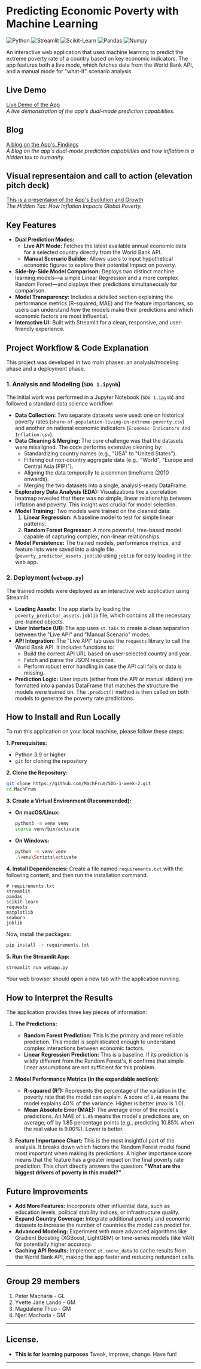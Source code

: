 # Predicting Economic Poverty with Machine Learning

![Python](https://img.shields.io/badge/Python-3.11%2B-blue.svg)
![Streamlit](https://img.shields.io/badge/Streamlit-1.25%2B-red.svg)
![Scikit-Learn](https://img.shields.io/badge/Scikit--Learn-1.6.1%2B-orange.svg)
![Pandas](https://img.shields.io/badge/Pandas-2.0%2B-green.svg)
![Numpy](https://img.shields.io/badge/Numpy-1.23.5%2B-purple.svg)

An interactive web application that uses machine learning to predict the extreme poverty rate of a country based on key economic indicators. The app features both a live mode, which fetches data from the World Bank API, and a manual mode for "what-if" scenario analysis.

## Live Demo

[Live Demo of the App](https://sdg-1-week-2-mous5x6bgcjskr8rhreiik.streamlit.app/)  
*A live demonstration of the app's dual-mode prediction capabilities.*

## Blog

[A blog on the App's_Findings](https://machfrum.github.io/SDG-1-week-2/)  
*A blog on the app's dual-mode prediction capabilities and how inflation is a hidden tax to humanity.*

## Visual representaion and call to action (elevation pitch deck)

[This is a presentaion of the App's Evolution and Growth](https://gamma.app/docs/The-Hidden-Tax-How-Inflation-Impacts-Global-Poverty-nhc0xjd0ryyfzk1)  
*The Hidden Tax: How Inflation Impacts Global Poverty.*

## Key Features

- **Dual Prediction Modes:**
  - **Live API Mode:** Fetches the latest available annual economic data for a selected country directly from the World Bank API.
  - **Manual Scenario Builder:** Allows users to input hypothetical economic figures to explore their potential impact on poverty.
- **Side-by-Side Model Comparison:** Deploys two distinct machine learning models—a simple Linear Regression and a more complex Random Forest—and displays their predictions simultaneously for comparison.
- **Model Transparency:** Includes a detailed section explaining the performance metrics (R-squared, MAE) and the feature importances, so users can understand *how* the models make their predictions and which economic factors are most influential.
- **Interactive UI:** Built with Streamlit for a clean, responsive, and user-friendly experience.

## Project Workflow & Code Explanation

This project was developed in two main phases: an analysis/modeling phase and a deployment phase.

### 1. Analysis and Modeling (`SDG 1.ipynb`)

The initial work was performed in a Jupyter Notebook (`SDG 1.ipynb`) and followed a standard data science workflow:

- **Data Collection:** Two separate datasets were used: one on historical poverty rates (`share-of-population-living-in-extreme-poverty.csv`) and another on national economic indicators (`Economic Indicators And Inflation.csv`).
- **Data Cleaning & Merging:** The core challenge was that the datasets were misaligned. The code performs extensive cleaning by:
    - Standardizing country names (e.g., "USA" to "United States").
    - Filtering out non-country aggregate data (e.g., "World", "Europe and Central Asia (PIP)").
    - Aligning the data temporally to a common timeframe (2010 onwards).
    - Merging the two datasets into a single, analysis-ready DataFrame.
- **Exploratory Data Analysis (EDA):** Visualizations like a correlation heatmap revealed that there was no simple, linear relationship between inflation and poverty. This insight was crucial for model selection.
- **Model Training:** Two models were trained on the cleaned data:
    1.  **Linear Regression:** A baseline model to test for simple linear patterns.
    2.  **Random Forest Regressor:** A more powerful, tree-based model capable of capturing complex, non-linear relationships.
- **Model Persistence:** The trained models, performance metrics, and feature lists were saved into a single file (`poverty_predictor_assets.joblib`) using `joblib` for easy loading in the web app.

### 2. Deployment (`webapp.py`)

The trained models were deployed as an interactive web application using Streamlit.

- **Loading Assets:** The app starts by loading the `poverty_predictor_assets.joblib` file, which contains all the necessary pre-trained objects.
- **User Interface (UI):** The app uses `st.tabs` to create a clean separation between the "Live API" and "Manual Scenario" modes.
- **API Integration:** The "Live API" tab uses the `requests` library to call the World Bank API. It includes functions to:
    - Build the correct API URL based on user-selected country and year.
    - Fetch and parse the JSON response.
    - Perform robust error handling in case the API call fails or data is missing.
- **Prediction Logic:** User inputs (either from the API or manual sliders) are formatted into a pandas DataFrame that matches the structure the models were trained on. The `.predict()` method is then called on both models to generate the poverty rate predictions.

## How to Install and Run Locally

To run this application on your local machine, please follow these steps:

**1. Prerequisites:**
- Python 3.9 or higher
- `git` for cloning the repository

**2. Clone the Repository:**
```bash
git clone https://github.com/MachFrum/SDG-1-week-2.git
cd MachFrum
```

**3. Create a Virtual Environment (Recommended):**
- **On macOS/Linux:**
  ```bash
  python3 -m venv venv
  source venv/bin/activate
  ```
- **On Windows:**
  ```bash
  python -m venv venv
  .\venv\Scripts\activate
  ```

**4. Install Dependencies:**
Create a file named `requirements.txt` with the following content, and then run the installation command.

```
# requirements.txt
streamlit
pandas
scikit-learn
requests
matplotlib
seaborn
joblib
```

Now, install the packages:
```bash
pip install -r requirements.txt
```

**5. Run the Streamlit App:**
```bash
streamlit run webapp.py
```
Your web browser should open a new tab with the application running.

## How to Interpret the Results

The application provides three key pieces of information:

1.  **The Predictions:**
    - **Random Forest Prediction:** This is the primary and more reliable prediction. This model is sophisticated enough to understand complex interactions between economic factors.
    - **Linear Regression Prediction:** This is a baseline. If its prediction is wildly different from the Random Forest's, it confirms that simple linear assumptions are not sufficient for this problem.

2.  **Model Performance Metrics (in the expandable section):**
    - **R-squared (R²):** Represents the percentage of the variation in the poverty rate that the model can explain. A score of `0.40` means the model explains 40% of the variance. Higher is better (max is 1.0).
    - **Mean Absolute Error (MAE):** The average error of the model's predictions. An MAE of `1.85` means the model's predictions are, on average, off by 1.85 percentage points (e.g., predicting 10.85% when the real value is 9.00%). Lower is better.

3.  **Feature Importance Chart:**
    This is the most insightful part of the analysis. It breaks down which factors the Random Forest model found most important when making its predictions. A higher importance score means that the feature has a greater impact on the final poverty rate prediction. This chart directly answers the question: **"What are the biggest drivers of poverty in this model?"**

## Future Improvements

- **Add More Features:** Incorporate other influential data, such as education levels, political stability indices, or infrastructure quality.
- **Expand Country Coverage:** Integrate additional poverty and economic datasets to increase the number of countries the model can predict for.
- **Advanced Modeling:** Experiment with more advanced algorithms like Gradient Boosting (XGBoost, LightGBM) or time-series models (like VAR) for potentially higher accuracy.
- **Caching API Results:** Implement `st.cache_data` to cache results from the World Bank API, making the app faster and reducing redundant calls.

---

## Group 29 members

1. Peter Macharia - GL
2. Yvette Jane Lando - GM
3. Magdalene Thuo - GM
4. Njeri Macharia - GM

---

## License.
- **This is for learning purposes** Tweak, improve, change. Have fun!

---
